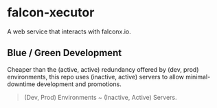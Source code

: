 # falcon-xecutor
A web service that interacts with falconx.io.

## Blue / Green Development

Cheaper than the (active, active) redundancy offered by (dev, prod) environments,
this repo uses (inactive, active) servers to allow minimal-downtime development and promotions.

> (Dev, Prod) Environments ~ (Inactive, Active) Servers.

